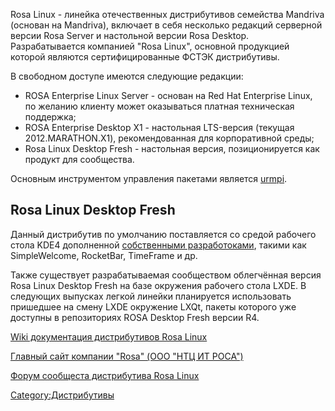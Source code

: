 Rosa Linux - линейка отечественных дистрибутивов семейства Mandriva
(основан на Mandriva), включает в себя несколько редакций серверной
версии Rosa Server и настольной версии Rosa Desktop. Разрабатывается
компанией "Rosa Linux", основной продукцией которой являются
сертифицированные ФСТЭК дистрибутивы.

В свободном доступе имеются следующие редакции:

  - ROSA Enterprise Linux Server - основан на Red Hat Enterprise Linux,
    по желанию клиенту может оказываться платная техническая поддержка;
  - ROSA Enterprise Desktop X1 - настольная LTS-версия (текущая
    2012.MARATHON.X1), рекомендованная для корпоративной среды;
  - Rosa Linux Desktop Fresh - настольная версия, позиционируется как
    продукт для сообщества.

Основным инструментом управления пакетами является
[urmpi](http://wiki.rosalab.ru/ru/index.php/Тонкости_работы_с_Urpmi).

## Rosa Linux Desktop Fresh

Данный дистрибутив по умолчанию поставляется со средой рабочего стола
KDE4 дополненной [собственными
разработоками](http://www.rosalab.ru/products/desktop_fresh/brand_software),
такими как SimpleWelcome, RocketBar, TimeFrame и др.

Также существует разрабатываемая сообществом облегчённая версия Rosa
Linux Desktop Fresh на базе окружения рабочего стола LXDE. В следующих
выпусках легкой линейки планируется использовать пришедшее на смену
LXDE окружение LXQt, пакеты которого уже доступны в репозиториях ROSA
Desktop Fresh версии R4.

[Wiki документация дистрибутивов Rosa
Linux](http://wiki.rosalab.ru/ru/index.php/Заглавная_страница)

[Главный сайт компании "Rosa" (ООО "НТЦ ИТ
РОСА")](http://www.rosalab.ru/)

[Форум сообщеста дистрибутива Rosa Linux](http://forum.rosalab.ru/)

[Category:Дистрибутивы](Category:Дистрибутивы "wikilink")
